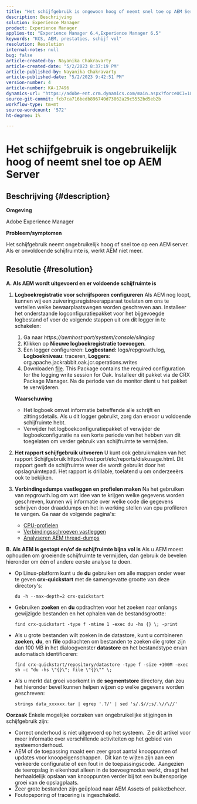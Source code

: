 ```yaml
---
title: "Het schijfgebruik is ongewoon hoog of neemt snel toe op AEM Server"
description: Beschrijving
solution: Experience Manager
product: Experience Manager
applies-to: "Experience Manager 6.4,Experience Manager 6.5"
keywords: "KCS, AEM, prestaties, schijf vol"
resolution: Resolution
internal-notes: null
bug: false
article-created-by: Nayanika Chakravarty
article-created-date: "5/2/2023 8:37:19 PM"
article-published-by: Nayanika Chakravarty
article-published-date: "5/2/2023 9:42:51 PM"
version-number: 4
article-number: KA-17496
dynamics-url: "https://adobe-ent.crm.dynamics.com/main.aspx?forceUCI=1&pagetype=entityrecord&etn=knowledgearticle&id=104d8e1f-29e9-ed11-a7c6-6045bd006268"
source-git-commit: fcb7ca716bedb896740d73062a29c5552bd5eb2b
workflow-type: tm+mt
source-wordcount: '572'
ht-degree: 1%

---
```


# Het schijfgebruik is ongebruikelijk hoog of neemt snel toe op AEM Server

## Beschrijving {#description}


<b>Omgeving</b>

Adobe Experience Manager

<b>Probleem/symptomen</b>

Het schijfgebruik neemt ongebruikelijk hoog of snel toe op een AEM server. Als er onvoldoende schijfruimte is, werkt AEM niet meer.




## Resolutie {#resolution}

<b>A. Als AEM wordt uitgevoerd en er voldoende schijfruimte is</b>
1. <b>Logboekregistratie voor schrijfsporen configureren</b>    Als AEM nog loopt, kunnen wij een zuiveringsregistreerapparaat toelaten om ons te vertellen welke bewaarplaatswegen worden geschreven aan. Installeer het onderstaande logconfiguratiepakket voor het bijgevoegde logbestand of voer de volgende stappen uit om dit logger in te schakelen:

   1. Ga naar *https://aemhost:port/system/console/slinglog*
   2. Klikken op <b>Nieuwe logboekregistratie toevoegen</b>.
   3. Een logger configureren: <b>Logbestand:</b> logs/repgrowth.log, <b>Logboekniveau</b>: traceren, <b>Loggers:</b> org.apache.jackrabbit.oak.jcr.operations.writes
   4. Downloaden [file](https://helpx.adobe.com/content/dam/help/en/experience-manager/kb/analyze-unusual-repository-growth/jcr:content/main-pars/download/log_repository_growth-1.zip).        This Package contains the required configuration for the logging write session for Oak. Installeer dit pakket via de CRX Package Manager. Na de periode van de monitor dient u het pakket te verwijderen.

   <b>Waarschuwing</b>

   - Het logboek omvat informatie betreffende alle schrijft en zittingsdetails. Als u dit logger gebruikt, zorg dan ervoor u voldoende schijfruimte hebt.
   - Verwijder het logboekconfiguratiepakket of verwijder de logboekconfiguratie na een korte periode van het hebben van dit toegelaten om verder gebruik van schijfruimte te vermijden.
2. <b>Het rapport schijfgebruik uitvoeren</b>    U kunt ook gebruikmaken van het rapport Schijfgebruik https://host:port/etc/reports/diskusage.html. Dit rapport geeft de schijfruimte weer die wordt gebruikt door het opslagruimtepad. Het rapport is drillable, toelatend u om onderzeeërs ook te bekijken.
3. <b>Verbindingsdumps vastleggen en profielen maken</b>    Na het gebruiken van repgrowth.log om wat idee van te krijgen welke gegevens worden geschreven, kunnen wij informatie over welke code die gegevens schrijven door draaddumps en het in werking stellen van cpu profileren te vangen. Ga naar de volgende pagina&#39;s:

   - [CPU-profielen](https://experienceleague.adobe.com/docs/experience-cloud-kcs/kbarticles/KA-17499.html?lang=en)
   - [Verbindingsschroeven vastleggen](https://experienceleague.adobe.com/docs/experience-cloud-kcs/kbarticles/KA-17452.html?lang=en)
   - [Analyseren AEM thread-dumps](https://experienceleague.adobe.com/docs/experience-cloud-kcs/kbarticles/KA-16458.html?lang=en)

<b>B. Als AEM is gestopt en/of de schijfruimte bijna vol is</b>
Als u AEM moest ophouden om groeiende schijfruimte te vermijden, dan gebruik de bevelen hieronder om één of andere eerste analyse te doen.

- Op Linux-platform kunt u de <b>du</b> gebruiken om alle mappen onder weer te geven <b>crx-quickstart</b> met de samengevatte grootte van deze directory&#39;s:<br>

   ```
   du -h --max-depth=2 crx-quickstart
   ```
- Gebruiken <b>zoeken</b> en <b>du</b> opdrachten voor het zoeken naar onlangs gewijzigde bestanden en het ophalen van de bestandsgrootte:

   ```
   find crx-quickstart -type f -mtime 1 -exec du -hs {} \; -print
   ```
- Als u grote bestanden wilt zoeken in de datastore, kunt u combineren <b>zoeken</b>, <b>du</b>, en <b>file</b> opdrachten om bestanden te zoeken die groter zijn dan 100 MB in het dialoogvenster <b>datastore</b> en het bestandstype ervan automatisch identificeren:

   ```
   find crx-quickstart/repository/datastore -type f -size +100M -exec sh -c "du -hs \"{}\"; file \"{}\"" \;
   ```
- Als u merkt dat groei voorkomt in de <b>segmentstore</b> directory, dan zou het hieronder bevel kunnen helpen wijzen op welke gegevens worden geschreven:

   ```
   strings data_xxxxxx.tar | egrep '.?/' | sed 's/.$//;s/.\//\//'
   ```

<b>Oorzaak</b>
Enkele mogelijke oorzaken van ongebruikelijke stijgingen in schijfgebruik zijn:

- Correct onderhoud is niet uitgevoerd op het systeem.  Zie dit artikel voor meer informatie over verschillende activiteiten op het gebied van systeemonderhoud.
- AEM of de toepassing maakt een zeer groot aantal knooppunten of updates voor knoopeigenschappen.  Dit kan te wijten zijn aan een verkeerde configuratie of een fout in de toepassingscode.  Aangezien de teeropslag in eikenhout alleen in de toevoegmodus werkt, draagt het herhaaldelijk opslaan van knooppunten verder bij tot een buitensporige groei van de opslagplaats.
- Zeer grote bestanden zijn geüpload naar AEM Assets of pakketbeheer.
- Foutopsporing of tracering is ingeschakeld.

